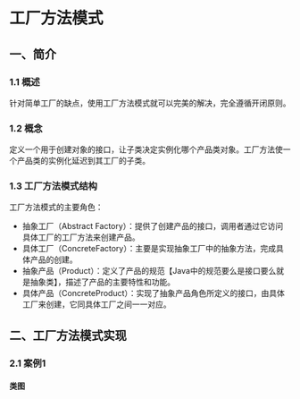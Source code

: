 # 工厂方法模式

## 一、简介

### 1.1 概述

针对简单工厂的缺点，使用工厂方法模式就可以完美的解决，完全遵循开闭原则。

### 1.2 概念

定义一个用于创建对象的接口，让子类决定实例化哪个产品类对象。工厂方法使一个产品类的实例化延迟到其工厂的子类。

### 1.3 工厂方法模式结构

工厂方法模式的主要角色：

* 抽象工厂（Abstract Factory）：提供了创建产品的接口，调用者通过它访问具体工厂的工厂方法来创建产品。
* 具体工厂（ConcreteFactory）：主要是实现抽象工厂中的抽象方法，完成具体产品的创建。
* 抽象产品（Product）：定义了产品的规范【Java中的规范要么是接口要么就是抽象类】，描述了产品的主要特性和功能。
* 具体产品（ConcreteProduct）：实现了抽象产品角色所定义的接口，由具体工厂来创建，它同具体工厂之间一一对应。

## 二、工厂方法模式实现

### 2.1 案例1

#### 类图

